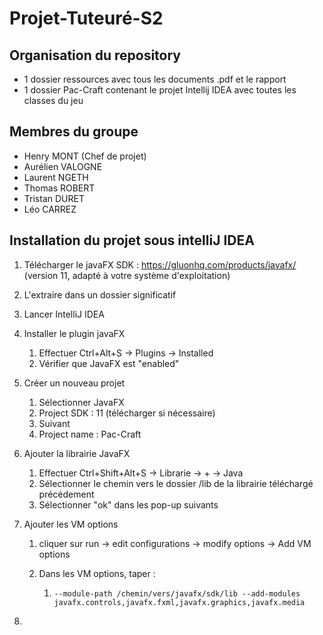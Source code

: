 # Projet-Tuteuré-S2

## Organisation du repository

* 1 dossier ressources avec tous les documents .pdf et le rapport
* 1 dossier Pac-Craft contenant le projet Intellij IDEA avec toutes les classes du jeu

## Membres du groupe

* Henry MONT (Chef de projet)
* Aurélien VALOGNE
* Laurent NGETH
* Thomas ROBERT
* Tristan DURET
* Léo CARREZ

## Installation du projet sous intelliJ IDEA

1. Télécharger le javaFX SDK : https://gluonhq.com/products/javafx/ (version 11, adapté à votre système d'exploitation)

2. L'extraire dans un dossier significatif

3. Lancer IntelliJ IDEA

4. Installer le plugin javaFX

   1. Effectuer Ctrl+Alt+S -> Plugins -> Installed
   2. Vérifier que JavaFX est "enabled"

5. Créer un nouveau projet

   1. Sélectionner JavaFX
   2. Project SDK : 11 (télécharger si nécessaire)
   3. Suivant
   4. Project name : Pac-Craft

6. Ajouter la librairie JavaFX

   1. Effectuer Ctrl+Shift+Alt+S -> Librarie -> + -> Java
   2. Sélectionner le chemin vers le dossier /lib de la librairie téléchargé précédement
   3. Sélectionner "ok" dans les pop-up suivants

7. Ajouter les VM options

   1. cliquer sur run -> edit configurations -> modify options -> Add VM options

   2. Dans les VM options, taper :

      1. ```shell
         --module-path /chemin/vers/javafx/sdk/lib --add-modules javafx.controls,javafx.fxml,javafx.graphics,javafx.media
         ```

8. 

